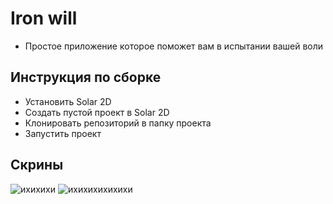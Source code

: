 # Iron will
 
- Простое приложение которое поможет вам в испытании вашей воли

## Инструкция по сборке

- Установить Solar 2D
- Создать пустой проект в Solar 2D
- Клонировать репозиторий в папку проекта
- Запустить проект

## Скрины

![ихихихи](https://cdn.discordapp.com/attachments/764765046361948192/869950393008939048/unknown.png)
![ихихихихихихи](https://cdn.discordapp.com/attachments/764765046361948192/869951350899880016/unknown.png)
